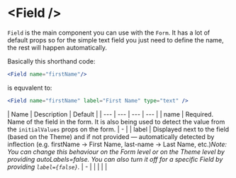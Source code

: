# &lt;Field /&gt;

`Field` is the main component you can use with the `Form`. It has a lot of default props so for the simple text field you just need to define the name, the rest will happen automatically.

Basically this shorthand code:

```jsx
<Field name="firstName"/>
```

is equvalent to:

```jsx
<Field name="firstName" label="First Name" type="text" />
```

| Name | Description | Default |
| --- | --- | --- | --- |
| name | Required. Name of the field in the form. It is also being used to detect the value from the `initialValues` props on the form. | - |
| label | Displayed next to the field \(based on the Theme\) and if not provided — automatically detected by inflection \(e.g. firstName -&gt; First Name, last-name -&gt; Last Name, etc.\)_Note: You can change this behaviour on the Form level or on the Theme level by providing autoLabels=false. You can also turn it off for a specific Field by providing `label={false}`._ | - |
|  |  |  |



